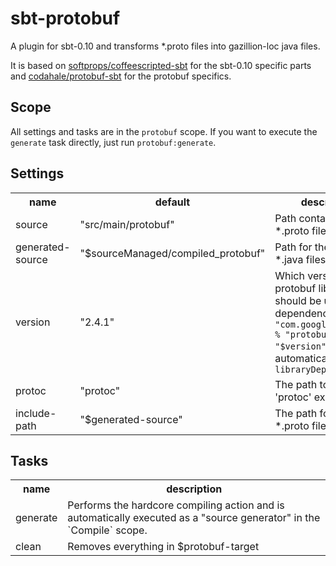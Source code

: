 sbt-protobuf
============
A plugin for sbt-0.10 and transforms *.proto files into gazillion-loc java files.

It is based on [softprops/coffeescripted-sbt](https://github.com/softprops/coffeescripted-sbt) for the sbt-0.10 specific parts and [codahale/protobuf-sbt](https://github.com/codahale/protobuf-sbt) for the protobuf specifics.

Scope
-----
All settings and tasks are in the `protobuf` scope. If you want to execute the `generate` task directly, just run `protobuf:generate`.



Settings
--------

<table>
<tr><th>name</th><th>default</th><th>description</th></tr>
<tr><td>source</td><td>"src/main/protobuf"</td><td>Path containing *.proto files.</td></tr>
<tr><td>generated-source</td><td>"$sourceManaged/compiled_protobuf"</td><td>Path for the generated *.java files.</td></tr>
<tr><td>version</td><td>"2.4.1"</td><td>Which version of the protobuf library should be used. A dependency to <code>"com.google.protobuf" % "protobuf-java" % "$version"</code> is automatically added to <code>libraryDependencies</td></tr>
<tr><td>protoc</td><td>"protoc"</td><td>The path to the 'protoc' executable.</td></tr>
<tr><td>include-path</td><td>"$generated-source"</td><td>The path for additional *.proto files.</td></tr>
</table>

Tasks
-----

<table>
<tr><th>name</th><th>description</th></tr>
<tr><td>generate</td><td>Performs the hardcore compiling action and is automatically executed as a "source generator" in the `Compile` scope.</td></tr>
<tr><td>clean</td><td>Removes everything in $protobuf-target</td></tr>
</table>
